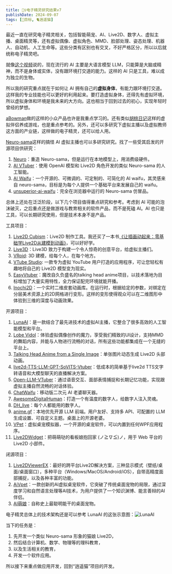 ```yaml
---
title: 🧚‍♀️电子精灵研究结果v7
publishDate: 2024-09-07
tags: [📆目标, 🐈逍遥猫]
---
```


最近一直在研究电子精灵相关，包括智能萌宠、AI、Live2D、数字人、虚拟主播、桌面精灵等，还有虚拟偶像、虚拟角色、MMD、脸部处理、姿态处理、机器人、自动机、人工生命等。这些分类有区别也有交叉，不好严格区分，所以以后就统称电子精灵吧。

就像[这个视频]说的，现在流行的 AI 主要是大语言模型 LLM，只能算是大脑或精神，而不是身体或实体，没有跟环境打交道的能力。这样的 AI 只是工具，难以成为独立的生物。

所以我的研究重点就在于如何让 AI 拥有自己的**虚拟身体**，有能力跟环境打交道。这样我的专业技能也可以更好的利用起来。要打造虚拟身体，还得先有虚拟环境，所以虚拟身体和环境是我未来的大方向。这也相当于回到过去的初心，实现年轻时曾经的梦想。

[aBowman]做的这样的小众产品也许是我重点学习的。还有类似[胡桃日记]这样的虚拟伴侣养成游戏，也是重点参考的。另外，还可以多研究下虚拟主播以及虚拟教师这方面的产业链，这样做的电子精灵，还可以给人用。

[Neuro-sama]这样的搞怪 AI 虚拟主播也可以多研究研究。找了一些受其启发的开源项目供研究：

1. [Neuro]：重造 Neuro-sama，但是运行在本地模型上，用消费级硬件。
2. [AI VTuber]：使用 OpenAI 模型和 Live2D 角色开发的类似 Neuro-sama 的人工智能。
3. [AI Waifu]：一个开源的、可微调的、可定制的、可简化的 AI waifu，其灵感来自 neuro-sama，目标是为每个人提供一个基础平台来发展自己的 waifu。
4. [unsuperior-ai-waifu]：完全在浏览器中运行的 Neuro-sama 仿冒品。

总体上还处在泛泛阶段，以下几个项目值得重点研究和参考。考虑到 AI 可能的泡沫破灭，之后重点还是做游戏与教育相关的软件产品，而不是死磕 AI。AI 也只是工具，可以长期研究使用，但是技术本身不是产品。

工具项目：

1. [Live2D Cubism]：Live2D 制作工具。我还买了一本书[《让插画动起来：零基础学Live2D从建模到动画》]，可以好好学。
2. [Live3D]：Live3D 致力于构建一个令人惊奇的创意平台，给虚拟主播们。
3. [VRoid]: 3D 建模，给每个人，在每个地方。
4. [VTube Studio]: 一款专为虚拟 YouTube 用户打造的应用程序，可让您轻松有趣地将自己的 Live2D 模型变为现实。
5. [EasyVtuber]：魔改自久负盛名的talking head anime项目，以技术落地为目标增加了大量实用特性，全力保证配完环境就能开播。
6. [Inochi2D]：一个实时二维皮套动画库。在运行时，根据给定的参数，对绑定在分层美术资源上的2D网格进行变形。这样的变形使得观众可以在二维图形中体验到三维的深度与动画效果。

开源项目：

1. [LunaAI]：是一款结合了最先进技术的虚拟AI主播，它整合了很多高效的人工智能模型和平台。
2. [Lobe Vidol]：体验虚拟偶像创作的魔力，享受我们精致的UI设计，支持MMD的舞蹈内容，并能与人物进行流畅的对话，所有这些功能都集成在一个无缝的平台上。
3. [Talking Head Anime from a Single Image]：单张图片动态生成 Live2D 头部动画。
4. [live2d-TTS-LLM-GPT-SoVITS-Vtuber]：低成本的简单基于live2d TTS文字转语音和大模型聊天的直播解决方案。
5. [Open-LLM-VTuber]：通过语音交互、面部表情捕捉和长期记忆功能，实现跟虚拟主播自然流畅的对话体验。
6. [ChatWaifu]：移动版二次元 AI 老婆聊天器。
7. [AwesomeDigitalHuman]：打造一个有温度的数字人，给数字人注入灵魂。
8. [DH_live]：每个人都能用的数字人。
9. [anime.gf]：本地优先开源 LLM 前端。用户友好、支持多 API、可配置的 LLM 生成设置、可自定义主题。桌面上的开源老婆。
10. [VPet]：虚拟桌宠模拟器，一个开源的桌宠软件，可以内置到任何WPF应用程序。
11. [Live2DWidget]：把萌萌哒的看板娘抱回家 (ノ≧∇≦)ノ，用于 Web 平台的 Live2D 小部件。

闭源项目：

1. [Live2DViewerEX]：最好的跨平台Live2D解决方案，三种显示模式（壁纸/桌面/桌面窗口），多种平台（Windows/MacOS/Android/iOS），自带高精度面部捕捉，以及各种丰富的功能。
2. [AiVpet]：一款创新的AI虚拟桌宠软件，它突破了传统桌面宠物的局限，通过深度学习和自然语言处理等AI技术，为用户提供了一个知识渊博、能言善辩的AI伴侣。
3. [AI萌娘]：自称史上最聪明能干的桌面宠物。

电子精灵总体上的技术架构还是可以参考 LunaAI 的这张示意图：![LunaAI](/images/luna-ai.png)

当下的任务是：

1. 先开发一个类似 Neuro-sama 形象的猫娘 Live2D，
2. 然后结合计算机、数学、物理等的理科教育，
3. 以及生活相关的教育，
4. 开发一个软件应用。

所以接下来重点做应用开发，回到“逍遥猫”项目的开发。

[这个视频]: https://www.bilibili.com/video/BV1pDsjegEtf/
[aBowman]: https://www.abowman.com/
[胡桃日记]: https://hutaodiary.com/

[Neuro-sama]: https://space.bilibili.com/3546729368520811
[Neuro]: https://github.com/kimjammer/Neuro
[AI VTuber]: https://github.com/ponlponl123/-Prototype-AIVTuber
[AI Waifu]: https://github.com/HRNPH/AIwaifu
[unsuperior-ai-waifu]: https://github.com/SchwabischesBauernbrot/unsuperior-ai-waifu

[Live2D Cubism]: https://www.live2d.com/
[《让插画动起来：零基础学Live2D从建模到动画》]: https://book.douban.com/subject/36730744/
[Live3D]: https://live3d.io/
[VRoid]: https://vroid.com/en
[VTube Studio]: https://denchisoft.com/
[EasyVtuber]: https://github.com/yuyuyzl/EasyVtuber
[Inochi2D]: https://github.com/Inochi2D/inochi2d

[LunaAI]: https://ikaros521.eu.org/site/
[Lobe Vidol]: https://github.com/lobehub/lobe-vidol
[Talking Head Anime from a Single Image]: https://pkhungurn.github.io/talking-head-anime-4/
[live2d-TTS-LLM-GPT-SoVITS-Vtuber]: https://github.com/v3ucn/live2d-TTS-LLM-GPT-SoVITS-Vtuber
[Open-LLM-VTuber]: https://github.com/t41372/Open-LLM-VTuber
[ChatWaifu]: https://github.com/Voine/ChatWaifu_Mobile
[AwesomeDigitalHuman]: https://github.com/wan-h/awesome-digital-human-live2d
[DH_live]: https://github.com/kleinlee/DH_live
[anime.gf]: https://www.anime.gf/
[VPet]: https://github.com/LorisYounger/VPet
[Live2DWidget]: https://github.com/stevenjoezhang/live2d-widget

[Live2DViewerEX]: https://store.steampowered.com/app/616720/Live2DViewerEX/
[AiVpet]: https://www.vpetai.com/
[AI萌娘]: https://store.steampowered.com/app/2331610/AI/
